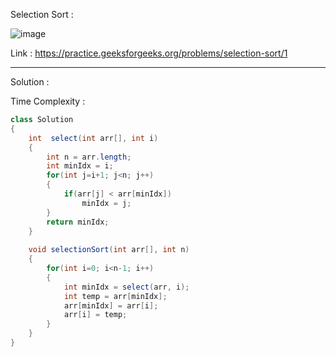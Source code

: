 Selection Sort :

![image](https://user-images.githubusercontent.com/23376002/178740358-fca678af-2f66-4abe-a768-970d62c9d6de.png)


Link : https://practice.geeksforgeeks.org/problems/selection-sort/1


--------------------------------------------------------------------------------------------------------------------------------------------------------


Solution :

Time Complexity :


```java
class Solution
{
	int  select(int arr[], int i)
	{
        int n = arr.length;
        int minIdx = i;
        for(int j=i+1; j<n; j++)
        {
            if(arr[j] < arr[minIdx])
                minIdx = j;
        }
        return minIdx;
	}
	
	void selectionSort(int arr[], int n)
	{
		for(int i=0; i<n-1; i++)
		{
		    int minIdx = select(arr, i);
		    int temp = arr[minIdx];
		    arr[minIdx] = arr[i];
		    arr[i] = temp;
		}
	}
}
```


